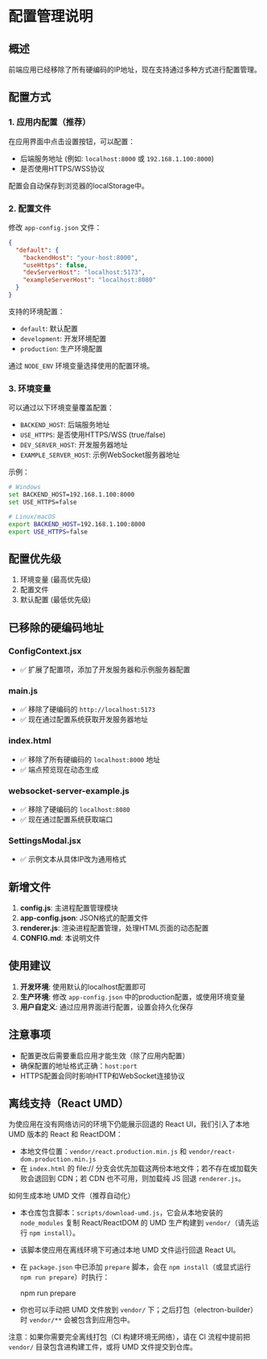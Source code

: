 # 配置管理说明

## 概述

前端应用已经移除了所有硬编码的IP地址，现在支持通过多种方式进行配置管理。

## 配置方式

### 1. 应用内配置（推荐）
在应用界面中点击设置按钮，可以配置：
- 后端服务地址 (例如: `localhost:8000` 或 `192.168.1.100:8000`)
- 是否使用HTTPS/WSS协议

配置会自动保存到浏览器的localStorage中。

### 2. 配置文件
修改 `app-config.json` 文件：
```json
{
  "default": {
    "backendHost": "your-host:8000",
    "useHttps": false,
    "devServerHost": "localhost:5173",
    "exampleServerHost": "localhost:8080"
  }
}
```

支持的环境配置：
- `default`: 默认配置
- `development`: 开发环境配置
- `production`: 生产环境配置

通过 `NODE_ENV` 环境变量选择使用的配置环境。

### 3. 环境变量
可以通过以下环境变量覆盖配置：

- `BACKEND_HOST`: 后端服务地址
- `USE_HTTPS`: 是否使用HTTPS/WSS (true/false)
- `DEV_SERVER_HOST`: 开发服务器地址
- `EXAMPLE_SERVER_HOST`: 示例WebSocket服务器地址

示例：
```bash
# Windows
set BACKEND_HOST=192.168.1.100:8000
set USE_HTTPS=false

# Linux/macOS
export BACKEND_HOST=192.168.1.100:8000
export USE_HTTPS=false
```

## 配置优先级

1. 环境变量 (最高优先级)
2. 配置文件
3. 默认配置 (最低优先级)

## 已移除的硬编码地址

### ConfigContext.jsx
- ✅ 扩展了配置项，添加了开发服务器和示例服务器配置

### main.js  
- ✅ 移除了硬编码的 `http://localhost:5173`
- ✅ 现在通过配置系统获取开发服务器地址

### index.html
- ✅ 移除了所有硬编码的 `localhost:8000` 地址
- ✅ 端点预览现在动态生成

### websocket-server-example.js
- ✅ 移除了硬编码的 `localhost:8080`
- ✅ 现在通过配置系统获取端口

### SettingsModal.jsx
- ✅ 示例文本从具体IP改为通用格式

## 新增文件

1. **config.js**: 主进程配置管理模块
2. **app-config.json**: JSON格式的配置文件
3. **renderer.js**: 渲染进程配置管理，处理HTML页面的动态配置
4. **CONFIG.md**: 本说明文件

## 使用建议

1. **开发环境**: 使用默认的localhost配置即可
2. **生产环境**: 修改 `app-config.json` 中的production配置，或使用环境变量
3. **用户自定义**: 通过应用界面进行配置，设置会持久化保存

## 注意事项

- 配置更改后需要重启应用才能生效（除了应用内配置）
- 确保配置的地址格式正确：`host:port`
- HTTPS配置会同时影响HTTP和WebSocket连接协议

## 离线支持（React UMD）

为使应用在没有网络访问的环境下仍能展示回退的 React UI，我们引入了本地 UMD 版本的 React 和 ReactDOM：

- 本地文件位置：`vendor/react.production.min.js` 和 `vendor/react-dom.production.min.js`
- 在 `index.html` 的 file:// 分支会优先加载这两份本地文件；若不存在或加载失败会退回到 CDN；若 CDN 也不可用，则加载纯 JS 回退 `renderer.js`。

如何生成本地 UMD 文件（推荐自动化）

- 本仓库包含脚本：`scripts/download-umd.js`，它会从本地安装的 `node_modules` 复制 React/ReactDOM 的 UMD 生产构建到 `vendor/`（请先运行 `npm install`）。
- 该脚本使应用在离线环境下可通过本地 UMD 文件运行回退 React UI。
- 在 `package.json` 中已添加 `prepare` 脚本，会在 `npm install`（或显式运行 `npm run prepare`）时执行：

  npm run prepare

- 你也可以手动把 UMD 文件放到 `vendor/` 下；之后打包（electron-builder）时 `vendor/**` 会被包含到应用包中。

注意：如果你需要完全离线打包（CI 构建环境无网络），请在 CI 流程中提前把 `vendor/` 目录包含进构建工件，或将 UMD 文件提交到仓库。